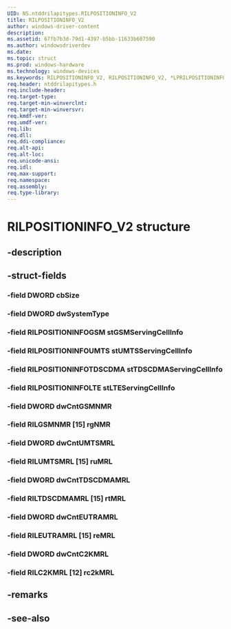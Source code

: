```yaml
---
UID: NS.ntddrilapitypes.RILPOSITIONINFO_V2
title: RILPOSITIONINFO_V2
author: windows-driver-content
description: 
ms.assetid: 67fb7b3d-79d1-4397-b5bb-11633b607590
ms.author: windowsdriverdev
ms.date: 
ms.topic: struct
ms.prod: windows-hardware
ms.technology: windows-devices
ms.keywords: RILPOSITIONINFO_V2, RILPOSITIONINFO_V2, *LPRILPOSITIONINFO_V2, RILPOSITIONINFO, *LPRILPOSITIONINFO
req.header: ntddrilapitypes.h
req.include-header:
req.target-type:
req.target-min-winverclnt:
req.target-min-winversvr:
req.kmdf-ver:
req.umdf-ver:
req.lib:
req.dll:
req.ddi-compliance:
req.alt-api:
req.alt-loc:
req.unicode-ansi:
req.idl:
req.max-support:
req.namespace:
req.assembly:
req.type-library:
---
```


# RILPOSITIONINFO_V2 structure

## -description



## -struct-fields

### -field DWORD cbSize			
 	
### -field DWORD dwSystemType			
 	
### -field RILPOSITIONINFOGSM stGSMServingCellInfo			
 	
### -field RILPOSITIONINFOUMTS stUMTSServingCellInfo			
 	
### -field RILPOSITIONINFOTDSCDMA stTDSCDMAServingCellInfo			
 	
### -field RILPOSITIONINFOLTE stLTEServingCellInfo			
 	
### -field DWORD dwCntGSMNMR			
 	
### -field RILGSMNMR [15] rgNMR			
 	
### -field DWORD dwCntUMTSMRL			
 	
### -field RILUMTSMRL [15] ruMRL			
 	
### -field DWORD dwCntTDSCDMAMRL			
 	
### -field RILTDSCDMAMRL [15] rtMRL			
 	
### -field DWORD dwCntEUTRAMRL			
 	
### -field RILEUTRAMRL [15] reMRL			
 	
### -field DWORD dwCntC2KMRL			
 	
### -field RILC2KMRL [12] rc2kMRL			
 	
## -remarks

## -see-also